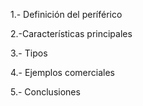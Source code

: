 1.- Definición del períférico  

2.-Características principales  

3.- Tipos  

4.- Ejemplos comerciales  

5.- Conclusiones
